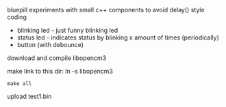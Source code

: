 bluepill experiments with small c++ components to avoid delay() style coding
  - blinking led - just funny blinking led
  - status led - indicates status by blinking x amount of times (periodically)
  - button (with debounce)
  

download and compile libopencm3

make link to this dir: ln -s <your libopencm3 location> libopencm3

```
make all
```

upload test1.bin
